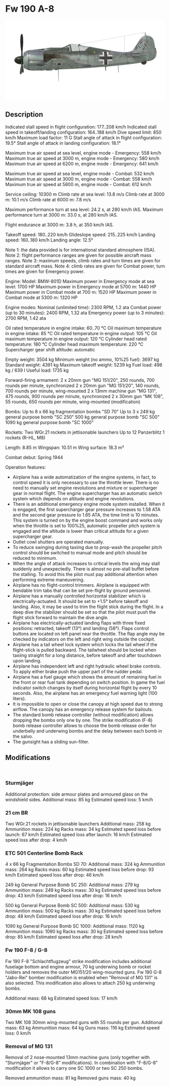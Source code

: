 ﻿# Fw 190 A-8

![fw190a8](../images/fw190a8.png)

## Description

Indicated stall speed in flight configuration: 177..208 km/h
Indicated stall speed in takeoff/landing configuration: 164..188 km/h
Dive speed limit: 850 km/h
Maximum load factor: 11 G
Stall angle of attack in flight configuration: 19.5°
Stall angle of attack in landing configuration: 18.1°

Maximum true air speed at sea level, engine mode - Emergency: 558 km/h
Maximum true air speed at 3000 m, engine mode - Emergency: 580 km/h
Maximum true air speed at 6200 m, engine mode - Emergency: 641 km/h

Maximum true air speed at sea level, engine mode - Combat: 532 km/h
Maximum true air speed at 3000 m, engine mode - Combat: 558 km/h
Maximum true air speed at 5800 m, engine mode - Combat: 612 km/h

Service ceiling: 10300 m
Climb rate at sea level: 13.8 m/s
Climb rate at 3000 m: 10.1 m/s
Climb rate at 6000 m: 7.8 m/s

Maximum performance turn at sea level: 24.2 s, at 280 km/h IAS.
Maximum performance turn at 3000 m: 33.0 s, at 280 km/h IAS.

Flight endurance at 3000 m: 3.8 h, at 350 km/h IAS.

Takeoff speed: 180..220 km/h
Glideslope speed: 215..225 km/h
Landing speed: 160..180 km/h
Landing angle: 12.5°

Note 1: the data provided is for international standard atmosphere (ISA).
Note 2: flight performance ranges are given for possible aircraft mass ranges.
Note 3: maximum speeds, climb rates and turn times are given for standard aircraft mass.
Note 4: climb rates are given for Combat power, turn times are given for Emergency power.

Engine:
Model: BMW-801D
Maximum power in Emergency mode at sea level: 1700 HP
Maximum power in Emergency mode at 5700 m: 1440 HP
Maximum power in Combat mode at 700 m: 1520 HP
Maximum power in Combat mode at 5300 m: 1320 HP

Engine modes:
Nominal (unlimited time): 2300 RPM, 1.2 ata
Combat power (up to 30 minutes): 2400 RPM, 1.32 ata
Emergency power (up to 3 minutes): 2700 RPM, 1.42 ata

Oil rated temperature in engine intake: 60..70 °C
Oil maximum temperature in engine intake: 85 °C
Oil rated temperature in engine output: 105 °C
Oil maximum temperature in engine output: 120 °C
Cylinder head rated temperature: 180 °C
Cylinder head maximum temperature: 220 °C
Supercharger gear shift altitude: automatic

Empty weight: 3504 kg
Minimum weight (no ammo, 10%25 fuel): 3697 kg
Standard weight: 4391 kg
Maximum takeoff weight: 5239 kg
Fuel load: 498 kg / 639 l
Useful load: 1735 kg

Forward-firing armament:
2 x 20mm gun "MG 151/20", 250 rounds, 700 rounds per minute, synchronized
2 x 20mm gun "MG 151/20", 140 rounds, 700 rounds per minute, wing-mounted
2 x 13mm machine gun "MG 131", 475 rounds, 900 rounds per minute, synchronized
2 x 30mm gun "MK 108", 55 rounds, 650 rounds per minute, wing-mounted (modification)

Bombs:
Up to 8 x 66 kg fragmentation bombs "SD 70"
Up to 3 x 249 kg general purpose bomb "SC 250"
500 kg general purpose bomb "SC 500"
1090 kg general purpose bomb "SC 1000"

Rockets:
Two WGr.21 rockets in jettisonable launchers
Up to 12 Panzerblitz 1 rockets (R-HL, M8)

Length: 8.85 m
Wingspan: 10.51 m
Wing surface: 18.3 m²

Combat debut: Spring 1944

Operation features:
- Airplane has a wide automatization of the engine systems, in fact, to control speed it is only necessary to use the throttle lever. There is no need to manually set engine revolutions and mixture or supercharger gear in normal flight. The engine supercharger has an automatic switch system which depends on altitude and engine revolutions.
- There is an additional emergency engine mode system installed. When it is engaged, the first supercharger gear pressure increases to 1.58 ATA and the second gear pressure to 1.65 ATA, the time limit is 10 minutes. This system is turned on by the engine boost command and works only when the throttle is set to 100%25, automatic propeller pitch system is engaged and the altitude is lower than critical altitude for a given supercharger gear.
- Outlet cowl shutters are operated manually.
- To reduce swinging during taxiing due to prop-wash the propeller pitch control should be switched to manual mode and pitch should be reduced to minimum.
- When the angle of attack increases to critical levels the wing may stall suddenly and unexpectedly. There is almost no pre-stall buffet before the stalling. To avoid this the pilot must pay additional attention when performing extreme maneuvering.
- Airplane has no flight-control trimmers. Airplane is equipped with bendable trim tabs that can be set pre-flight by ground personnel.
- Airplane has a manually controlled horizontal stabilizer which is electrically-actuated. It should be set to +1.5° before takeoff and landing. Also, it may be used to trim the flight stick during the flight. In a deep dive the stabilizer should be set so that the pilot must push the flight stick forward to maintain the dive angle.
- Airplane has electrically-actuated landing flaps with three fixed positions: retracted, takeoff (13°) and landing (58°). Flaps control buttons are located on left panel near the throttle. The flap angle may be checked by indicators on the left and right wing outside the cockpit.
- Airplane has a tail wheel lock system which locks the tail wheel if the flight-stick is pulled backward. The tailwheel should be locked when taxiing straight for a long distance, before takeoff and after touchdown upon landing.
- Airplane has independent left and right hydraulic wheel brake controls. To apply either brake push the upper part of the rudder pedal.
- Airplane has a fuel gauge which shows the amount of remaining fuel in the front or rear fuel tank depending on switch position. In game the fuel indicator switch changes by itself during horizontal flight by every 10 seconds. Also, the airplane has an emergency fuel warning light (100 liters).
- It is impossible to open or close the canopy at high speed due to strong airflow. The canopy has an emergency release system for bailouts.
- The standard bomb release controller (without modification) allows dropping the bombs only one by one. The strike modification (F-8) bomb release controller allows to choose the bomb release order for underbelly and underwing bombs and the delay between each bomb in the salvo.
- The gunsight has a sliding sun-filter.

## Modifications
﻿

### Sturmjäger

Additional protection: side armour plates and armoured glass on the windshield sides.
Additional mass: 85 kg
Estimated speed loss: 5 km/h

### 21 cm BR

Two WGr.21 rockets in jettisonable launchers
Additional mass: 258 kg
Ammunition mass: 224 kg
Racks mass: 34 kg
Estimated speed loss before launch: 67 km/h
Estimated speed loss after launch: 16 km/h
Estimated speed loss after drop: 4 km/h



### ETC 501 Centerline Bomb Rack

4 x 66 kg Fragmentation Bombs SD 70:
Additional mass: 324 kg
Ammunition mass: 264 kg
Racks mass: 60 kg
Estimated speed loss before drop: 93 km/h
Estimated speed loss after drop: 46 km/h

249 kg General Purpose Bomb SC 250:
Additional mass: 279 kg
Ammunition mass: 249 kg
Racks mass: 30 kg
Estimated speed loss before drop: 43 km/h
Estimated speed loss after drop: 16 km/h

500 kg General Purpose Bomb SC 500:
Additional mass: 530 kg
Ammunition mass: 500 kg
Racks mass: 30 kg
Estimated speed loss before drop: 48 km/h
Estimated speed loss after drop: 16 km/h

1090 kg General Purpose Bomb SC 1000:
Additional mass: 1120 kg
Ammunition mass: 1090 kg
Racks mass: 30 kg
Estimated speed loss before drop: 85 km/h
Estimated speed loss after drop: 28 km/h


### Fw 190 F-8 / G-8

Fw 190 F-8 "Schlachtflugzeug" strike modification includes additional fuselage bottom and engine armour, 70 kg underwing bomb or rocket holders and removes the outer MG151/20 wing-mounted guns.
Fw 190 G-8 "Jabo-Rei" bomber modification is enabled when "Removal of MG 131" is also selected. This modification also allows to attach 250 kg underwing bombs.

Additional mass: 68 kg
Estimated speed loss: 17 km/h

### 30mm MK 108 guns

Two MK 108 30mm wing-mounted guns with 55 rounds per gun.
Additional mass: 63 kg
Ammunition mass: 64 kg
Guns mass: 116 kg
Estimated speed loss: 0 km/h﻿

### Removal of MG 131

Removal of 2 nose-mounted 13mm machine guns (only together with "Sturmjäger" or "F-8/G-8" modifications).
In combination with "F-8/G-8" modification it allows to carry one SC 1000 or two SC 250 bombs.

Removed ammunition mass: 81 kg
Removed guns mass: 40 kg
